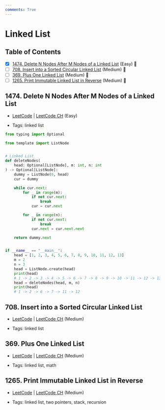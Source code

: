 ```yaml
---
comments: True
---
```


# Linked List

## Table of Contents

- [x] [1474. Delete N Nodes After M Nodes of a Linked List](https://leetcode.cn/problems/delete-n-nodes-after-m-nodes-of-a-linked-list/) (Easy) 👑
- [ ] [708. Insert into a Sorted Circular Linked List](https://leetcode.cn/problems/insert-into-a-sorted-circular-linked-list/) (Medium) 👑
- [ ] [369. Plus One Linked List](https://leetcode.cn/problems/plus-one-linked-list/) (Medium) 👑
- [ ] [1265. Print Immutable Linked List in Reverse](https://leetcode.cn/problems/print-immutable-linked-list-in-reverse/) (Medium) 👑

## 1474. Delete N Nodes After M Nodes of a Linked List

-   [LeetCode](https://leetcode.com/problems/delete-n-nodes-after-m-nodes-of-a-linked-list/) | [LeetCode CH](https://leetcode.cn/problems/delete-n-nodes-after-m-nodes-of-a-linked-list/) (Easy)

-   Tags: linked list
```python title="1474. Delete N Nodes After M Nodes of a Linked List - Python Solution"
from typing import Optional

from template import ListNode


# Linked List
def deleteNodes(
    head: Optional[ListNode], m: int, n: int
) -> Optional[ListNode]:
    dummy = ListNode(0, head)
    cur = dummy

    while cur.next:
        for _ in range(m):
            if not cur.next:
                break
            cur = cur.next

        for _ in range(n):
            if not cur.next:
                break
            cur.next = cur.next.next

    return dummy.next


if __name__ == "__main__":
    head = [1, 2, 3, 4, 5, 6, 7, 8, 9, 10, 11, 12, 13]
    m = 2
    n = 3
    head = ListNode.create(head)
    print(head)
    # 1 -> 2 -> 3 -> 4 -> 5 -> 6 -> 7 -> 8 -> 9 -> 10 -> 11 -> 12 -> 13
    head = deleteNodes(head, m, n)
    print(head)
    # 1 -> 2 -> 6 -> 7 -> 11 -> 12

```

## 708. Insert into a Sorted Circular Linked List

-   [LeetCode](https://leetcode.com/problems/insert-into-a-sorted-circular-linked-list/) | [LeetCode CH](https://leetcode.cn/problems/insert-into-a-sorted-circular-linked-list/) (Medium)

-   Tags: linked list
## 369. Plus One Linked List

-   [LeetCode](https://leetcode.com/problems/plus-one-linked-list/) | [LeetCode CH](https://leetcode.cn/problems/plus-one-linked-list/) (Medium)

-   Tags: linked list, math
## 1265. Print Immutable Linked List in Reverse

-   [LeetCode](https://leetcode.com/problems/print-immutable-linked-list-in-reverse/) | [LeetCode CH](https://leetcode.cn/problems/print-immutable-linked-list-in-reverse/) (Medium)

-   Tags: linked list, two pointers, stack, recursion
